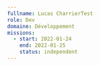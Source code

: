 ```yaml
---
fullname: Lucas CharrierTest
role: Dev
domaine: Développement
missions:
  - start: 2022-01-24
    end: 2022-01-25
    status: independent
---
```



